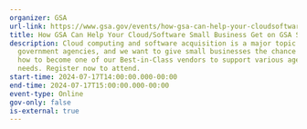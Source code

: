 ```yaml
---
organizer: GSA
url-link: https://www.gsa.gov/events/how-gsa-can-help-your-cloudsoftware-small-business-get-on-gsa-schedule-71724
title: How GSA Can Help Your Cloud/Software Small Business Get on GSA Schedule
description: Cloud computing and software acquisition is a major topic for
  government agencies, and we want to give small businesses the chance to learn
  how to become one of our Best-in-Class vendors to support various agency
  needs. Register now to attend.
start-time: 2024-07-17T14:00:00.000-00:00
end-time: 2024-07-17T15:00:00.000-00:00
event-type: Online
gov-only: false
is-external: true
---
```

